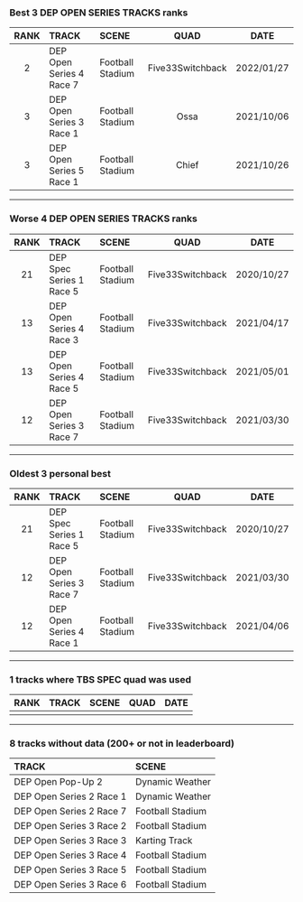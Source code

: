 ### Best 3 DEP OPEN SERIES TRACKS ranks
|RANK|TRACK|SCENE|QUAD|DATE|
|:---:|:---|:---|:---:|:---:|
|2|DEP Open Series 4 Race 7|Football Stadium|Five33Switchback|2022/01/27|
|3|DEP Open Series 3 Race 1|Football Stadium|Ossa|2021/10/06|
|3|DEP Open Series 5 Race 1|Football Stadium|Chief|2021/10/26|
---
### Worse 4 DEP OPEN SERIES TRACKS ranks
|RANK|TRACK|SCENE|QUAD|DATE|
|:---:|:---|:---|:---:|:---:|
|21|DEP Spec Series 1 Race 5|Football Stadium|Five33Switchback|2020/10/27|
|13|DEP Open Series 4 Race 3|Football Stadium|Five33Switchback|2021/04/17|
|13|DEP Open Series 4 Race 5|Football Stadium|Five33Switchback|2021/05/01|
|12|DEP Open Series 3 Race 7|Football Stadium|Five33Switchback|2021/03/30|
---
### Oldest 3 personal best
|RANK|TRACK|SCENE|QUAD|DATE|
|:---:|:---|:---|:---:|:---:|
|21|DEP Spec Series 1 Race 5|Football Stadium|Five33Switchback|2020/10/27|
|12|DEP Open Series 3 Race 7|Football Stadium|Five33Switchback|2021/03/30|
|12|DEP Open Series 4 Race 1|Football Stadium|Five33Switchback|2021/04/06|
---
### 1 tracks where TBS SPEC quad was used
|RANK|TRACK|SCENE|QUAD|DATE|
|:---:|:---|:---|:---:|:---:|
||||||
---
### 8 tracks without data (200+ or not in leaderboard)
|TRACK|SCENE|
|:---|:---|
|DEP Open Pop-Up 2|Dynamic Weather|
|DEP Open Series 2 Race 1|Dynamic Weather|
|DEP Open Series 2 Race 7|Football Stadium|
|DEP Open Series 3 Race 2|Football Stadium|
|DEP Open Series 3 Race 3|Karting Track|
|DEP Open Series 3 Race 4|Football Stadium|
|DEP Open Series 3 Race 5|Football Stadium|
|DEP Open Series 3 Race 6|Football Stadium|
